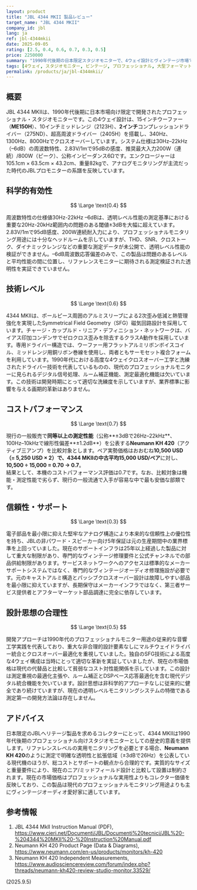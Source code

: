 ```yaml
---
layout: product
title: "JBL 4344 MKII 製品レビュー"
target_name: "JBL 4344 MKII"
company_id: jbl
lang: ja
ref: jbl-4344mkii
date: 2025-09-05
rating: [2.5, 0.4, 0.6, 0.7, 0.3, 0.5]
price: 2250000
summary: "1990年代後期の日本限定スタジオモニターで、4ウェイ設計とヴィンテージ市場での位置づけを持ち、科学的有効性が限定的で現代の代替品と比較してコストパフォーマンスが劣る。"
tags: [4ウェイ, スタジオモニター, ビンテージ, プロフェッショナル, 大型フォーマット]
permalink: /products/ja/jbl-4344mkii/
---
```

## 概要

JBL 4344 MKIIは、1990年代後期に日本市場向け限定で開発されたプロフェッショナル・スタジオモニターです。この4ウェイ設計は、15インチウーファー（**ME150H**）、10インチミッドレンジ（2123H）、**2インチ**コンプレッションドライバー（275ND）、超高周波ドライバー（2405H）を搭載し、340Hz、1300Hz、8000Hzでクロスオーバーしています。システム仕様は30Hz–22kHz（–6dB）の周波数特性、2.83V/1mで95dBの感度、推奨最大入力200W（連続）/800W（ピーク）、公称インピーダンス6Ωです。エンクロージャーは105.1cm × 63.5cm × 43.2cm、重量82kgで、アナログモニタリングが主流だった時代のJBLプロモニターの系譜を反映しています。

## 科学的有効性

$$ \Large \text{0.4} $$

周波数特性の仕様値30Hz-22kHz –6dBは、透明レベル性能の測定基準における重要な20Hz-20kHz範囲内の問題のある閾値±3dBを大幅に超えています。2.83V/1mで95dB感度、200W連続耐入力により、プロフェッショナルモニタリング用途には十分なヘッドルームを示していますが、THD、SNR、クロストーク、ダイナミックレンジなどの重要な測定データが未公開で、透明レベル性能の検証ができません。–6dB周波数応答偏差のみで、この製品は問題のあるレベルと平均性能の間に位置し、リファレンスモニターに期待される測定検証された透明性を実証できていません。

## 技術レベル

$$ \Large \text{0.6} $$

4344 MKIIは、ポールピース周囲のアルミスリーブによる2次歪み低減と熱管理強化を実現したSymmetrical Field Geometry（SFG）磁気回路設計を採用しています。チャージ・カップルド・リニア・デフィニション・ネットワークは、バイアス印加コンデンサでゼロクロス歪みを除去するクラスA動作を採用しています。専用ドライバー構造では、ウーファー用フラットアルミリボンボイスコイル、ミッドレンジ用銅リボン巻線を使用し、両者ともサーモセット複合フォームを利用しています。1990年代における高度な4ウェイクロスオーバー工学と洗練されたドライバー技術を代表しているものの、現代のプロフェッショナルモニターに見られるデジタル信号処理、ルーム補正機能、測定最適化機能は欠いています。この技術は開発時期にとって適切な洗練度を示していますが、業界標準に影響を与える画期的革新はありません。

## コストパフォーマンス

$$ \Large \text{0.7} $$

現行の一般販売で**同等以上の測定性能**（公称**±3dBで26Hz–22kHz**、100Hz–10kHzで線形性偏差**±1.2dB**）を公表する**Neumann KH 420**（アクティブ三アンプ）を比較対象とします。ペア実勢価格はおおむね**10,500 USD（= 5,250 USD × 2）**で、4344 MKIIの中古平均**15,000 USD/ペア**に対し、  
**10,500 ÷ 15,000 = 0.70 → 0.7**。  
結果として、本機のコストパフォーマンス評価は0.7です。なお、比較対象は機能・測定性能で劣らず、現行の一般流通で入手が容易な中で最も安価な部類です。

## 信頼性・サポート

$$ \Large \text{0.3} $$

電子部品を最小限に抑えた堅牢なアナログ構造により本来的な信頼性上の優位性を持ち、JBLの非パワード・スピーカー向け5年保証は元の生産期間中の業界標準を上回っていました。現在のサポートインフラは25年以上経過した製品に対して重大な制限があり、専門的なヴィンテージ修理要件と公式チャンネルでの部品供給制限があります。サービスネットワークへのアクセスは標準的なメーカーサポートシステムではなく、専門的なヴィンテージオーディオ修理施設が必要です。元のキャストアルミ構造とパッシブクロスオーバー設計は故障しやすい部品を最小限に抑えていますが、長期保守はメーカーインフラではなく、第三者サービス提供者とアフターマーケット部品調達に完全に依存しています。

## 設計思想の合理性

$$ \Large \text{0.5} $$

開発アプローチは1990年代のプロフェッショナルモニター用途の従来的な音響工学実践を代表しており、重大な非合理的設計要素なしにマルチウェイドライバー統合とクロスオーバー最適化を重視していました。独自のSFG技術による高度な4ウェイ構成は当時にとって適切な革新を実証していましたが、現在の市場価格は現代の代替品と比較して貧弱なコスト対性能関係を示しています。この設計は測定重視の最適化主張や、ルーム補正とDSPベース応答最適化を含む現代デジタル統合機能を欠いています。設計思想は非科学的アプローチなしに従来的に健全であり続けていますが、現在の透明レベルモニタリングシステムの特徴である測定第一の開発方法論は存在しません。

## アドバイス

日本限定のJBLヘリテージ製品を求めるコレクターにとって、4344 MKIIは1990年代後期のプロフェッショナル向けスタジオモニターとしての歴史的意義を提供します。リファレンスレベルの実用モニタリングを必要とする場合、**Neumann KH 420**のように測定で明確な透明性と拡張低域（±3dBで26Hz）を公表している現代機のほうが、総コストとサポートの観点から合理的です。実質的なサイズと重量要件により、現在のニア/ミッドフィールド設計と比較して設置は制約されます。現在の市場価格はプロフェッショナルな実用性よりもコレクター価値を反映しており、この製品は現代のプロフェッショナルモニタリング用途よりも主にヴィンテージオーディオ愛好家に適しています。

## 参考情報

1. JBL 4344 MkII Instruction Manual (PDF), https://www.cieri.net/Documenti/JBL/Documenti%20tecnici/JBL%20-%204344%20MKII%20-%20Instruction%20Manual.pdf  
2. Neumann KH 420 Product Page (Data & Diagrams), https://www.neumann.com/en-us/products/monitors/kh-420  
3. Neumann KH 420 Independent Measurements, https://www.audiosciencereview.com/forum/index.php?threads/neumann-kh420-review-studio-monitor.33529/

(2025.9.5)

